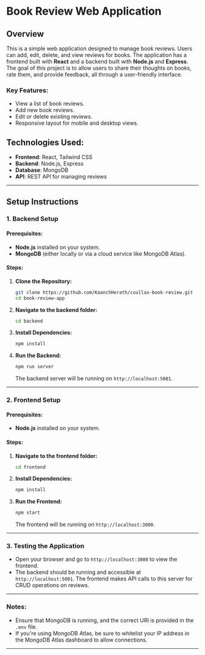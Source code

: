 # Book Review Web Application

## Overview

This is a simple web application designed to manage book reviews. Users can add, edit, delete, and view reviews for books. The application has a frontend built with **React** and a backend built with **Node.js** and **Express**. The goal of this project is to allow users to share their thoughts on books, rate them, and provide feedback, all through a user-friendly interface.

### Key Features:
- View a list of book reviews.
- Add new book reviews.
- Edit or delete existing reviews.
- Responsive layout for mobile and desktop views.

## Technologies Used:
- **Frontend**: React, Tailwind CSS
- **Backend**: Node.js, Express
- **Database**: MongoDB 
- **API**: REST API for managing reviews

---

## Setup Instructions

### 1. **Backend Setup**

#### Prerequisites:
- **Node.js** installed on your system.
- **MongoDB** (either locally or via a cloud service like MongoDB Atlas).

#### Steps:
1. **Clone the Repository:**
   ```bash
   git clone https://github.com/KaanchHerath/coullax-book-review.git
   cd book-review-app
   ```

2. **Navigate to the backend folder:**
   ```bash
   cd backend
   ```

3. **Install Dependencies:**
   ```bash
   npm install
   ```

4. **Run the Backend:**
   ```bash
   npm run server
   ```

   The backend server will be running on `http://localhost:5001`.

---

### 2. **Frontend Setup**

#### Prerequisites:
- **Node.js** installed on your system.

#### Steps:
1. **Navigate to the frontend folder:**
   ```bash
   cd frontend
   ```

2. **Install Dependencies:**
   ```bash
   npm install
   ```

3. **Run the Frontend:**
   ```bash
   npm start
   ```

   The frontend will be running on `http://localhost:3000`.

---

### 3. **Testing the Application**

- Open your browser and go to `http://localhost:3000` to view the frontend.
- The backend should be running and accessible at `http://localhost:5001`. The frontend makes API calls to this server for CRUD operations on reviews.


---

### Notes:
- Ensure that MongoDB is running, and the correct URI is provided in the `.env` file.
- If you're using MongoDB Atlas, be sure to whitelist your IP address in the MongoDB Atlas dashboard to allow connections.

--- 
